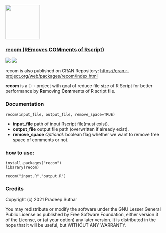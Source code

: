 <img src="https://user-images.githubusercontent.com/49487927/120012365-08311e80-bffd-11eb-813e-4d5412d13c1a.png" height="110">

### [recom (REmoves COMments of Rscript)](https://cran.r-project.org/web/packages/recom/index.html)
[![](https://www.r-pkg.org/badges/version/recom?color=blue)](https://cran.r-project.org/package=recom)
[![](http://cranlogs.r-pkg.org/badges/grand-total/recom?color=green)](https://cran.r-project.org/package=recom)

<!-- [![](http://cranlogs.r-pkg.org/badges/last-month/recom?color=white)](https://cran.r-project.org/package=recom)
[![](http://cranlogs.r-pkg.org/badges/last-week/recom?color=green)](https://cran.r-project.org/package=recom)
 -->
recom is also published on CRAN Repository: https://cran.r-project.org/web/packages/recom/index.html

**recom** is a `C++` project with goal of reduce file size of R Script for better performance by **Re**moving **Com**ments of R script file.

###  Documentation
```
recom(input_file, output_file, remove_space=TRUE)	
```

- **input_file** path of input Rscript file(must exist).
- **output_file**  output file path (overwritten if already exist).
- **remove_space** *Optional*. boolean flag whether we want to remove free space of comments or not.

### how to use:
```
install.packages("recom")
libarary(recom)

recom("input.R","output.R")

```

### Credits

Copyright (c) 2021 Pradeep Suthar

You may redistribute or modify the software under the GNU Lesser General Public License as published by Free Software Foundation, either version 3 of the License, or (at your option) any later version. It is distributed in the hope that it will be useful, but WITHOUT ANY WARRANTY.  
